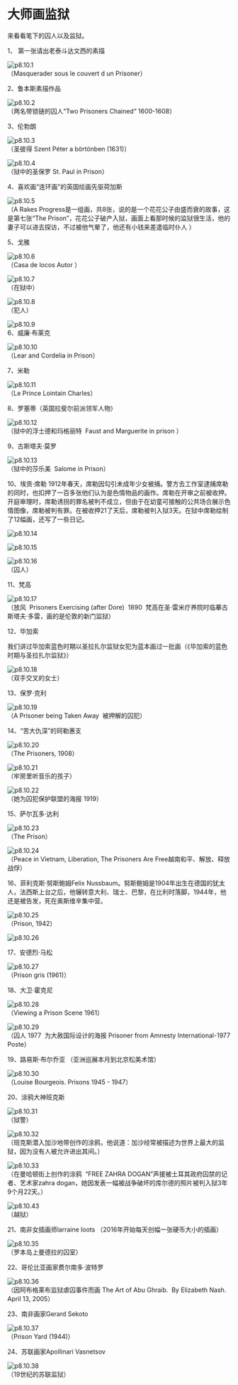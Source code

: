 # ​大师画监狱

来看看笔下的囚人以及监狱。

1、 第一张请出老泰斗达文西的素描

![p8.10.1](./images/8.10.1.jpg)  
（Masquerader sous le couvert d un Prisoner）

2、鲁本斯素描作品

![p8.10.2](./images/8.10.2.jpg)  
（两名带锁链的囚人“Two Prisoners Chained“ 1600-1608）

3、伦勃朗

![p8.10.3](./images/8.10.3.jpg)  
（圣彼得 Szent Péter a börtönben (1631)）

![p8.10.4](./images/8.10.4.jpg)  
（狱中的圣保罗 St. Paul in Prison）

4、喜欢画“连环画”的英国绘画先驱荷加斯

![p8.10.5](./images/8.10.5.jpg)  
（A Rakes Progress是一组画，共8张，说的是一个花花公子由盛而衰的故事，这是第七张“The Prison”，花花公子破产入狱，画面上看那时候的监狱很生活，他的妻子可以进去探访，不过被他气晕了，他还有小钱来差遣临时仆人 ）

5、戈雅

![p8.10.6](./images/8.10.6.jpg)  
（Casa de locos Autor ）

![p8.10.7](./images/8.10.7.jpg)  
（在狱中）

![p8.10.8](./images/8.10.8.jpg)  
（犯人）

![p8.10.9](./images/8.10.9.jpg)  
6、威廉·布莱克

![p8.10.10](./images/8.10.10.jpg)  
（Lear and Cordelia in Prison）

7、米勒

![p8.10.11](./images/8.10.11.jpg)  
（Le Prince Lointain Charles）

8、罗塞蒂（英国拉斐尔前派领军人物）

![p8.10.12](./images/8.10.12.jpg)  
（狱中的浮士德和玛格丽特  Faust and Marguerite in prison ）

9、古斯塔夫·莫罗

![p8.10.13](./images/8.10.13.jpg)  
（狱中的莎乐美  Salome in Prison）

10、埃贡·席勒
1912年春天，席勒因勾引未成年少女被捕。警方去工作室逮捕席勒的同时，也扣押了一百多张他们认为是色情物品的画作。席勒在开审之前被收押。开庭审理时，席勒诱拐的罪名被判不成立，但由于在幼童可接触的公共场合展示色情图像，席勒被判有罪。在被收押21了天后，席勒被判入狱3天。在狱中席勒绘制了12幅画，还写了一些日记。

![p8.10.14](./images/8.10.14.jpg)  

![p8.10.15](./images/8.10.15.jpg)  

![p8.10.16](./images/8.10.16.jpg)  
（囚人）

11、梵高

![p8.10.17](./images/8.10.17.jpg)  
（放风  Prisoners Exercising (after Dore)  1890  梵高在圣·雷米疗养院时临摹古斯塔夫·多雷，画的是伦敦的新门监狱）

12、毕加索

我们讲过毕加索蓝色时期以圣拉扎尔监狱女犯为蓝本画过一批画（《毕加索的蓝色时期与圣拉扎尔监狱》）

![p8.10.18](./images/8.10.18.jpeg)  
（双手交叉的女士）

13、保罗·克利

![p8.10.19](./images/8.10.19.jpg)  
（A Prisoner being Taken Away  被押解的囚犯）

14、“苦大仇深”的珂勒惠支

![p8.10.20](./images/8.10.20.jpg)  
（The Prisoners, 1908）

![p8.10.21](./images/8.10.21.jpg)  
（牢房里听音乐的孩子）

![p8.10.22](./images/8.10.22.jpg)  
（她为囚犯保护联盟的海报 1919）

15、萨尔瓦多·达利

![p8.10.23](./images/8.10.23.jpg)  
（The Prison）

![p8.10.24](./images/8.10.24.jpg)  
（Peace in Vietnam, Liberation, The Prisoners Are Free越南和平、解放、释放战俘）

16、菲利克斯·努斯鲍姆Felix Nussbaum。努斯鲍姆是1904年出生在德国的犹太人，法西斯上台之后，他辗转意大利、瑞士、巴黎，在比利时落脚，1944年，他还是被告发，死在奥斯维辛集中营。

![p8.10.25](./images/8.10.25.jpg)  
（Prison, 1942）

![p8.10.26](./images/8.10.26.jpg)  

17、安德烈·马松

![p8.10.27](./images/8.10.27.jpg)  
（Prison gris (1961)）

18、大卫·霍克尼

![p8.10.28](./images/8.10.28.jpg)  
（Viewing a Prison Scene 1961）

![p8.10.29](./images/8.10.29.jpg)  
（囚人 1977  为大赦国际设计的海报 Prisoner from Amnesty International-1977 Poste）

19、路易斯·布尔乔亚 （亚洲巡展本月到北京松美术馆）

![p8.10.30](./images/8.10.30.jpg)  
（Louise Bourgeois. Prisons 1945 - 1947）

20、涂鸦大神班克斯

![p8.10.31](./images/8.10.31.jpg)  
（狱警）

![p8.10.32](./images/8.10.32.jpg)  
（班克斯潜入加沙地带创作的涂鸦，他说道：加沙经常被描述为世界上最大的监狱，因为没有人被允许进出其间。）

![p8.10.33](./images/8.10.33.jpg)  
（在曼哈顿街上创作的涂鸦  “FREE ZAHRA DOGAN”声援被土耳其政府囚禁的记者、艺术家zahra dogan，她因发表一幅被战争破坏的库尔德的照片被判入狱3年9个月22天。）

![p8.10.43](./images/8.10.34.jpg)  
（越狱）

21、南非女插画师larraine loots （2016年开始每天创幅一张硬币大小的插画）

![p8.10.35](./images/8.10.35.jpg)  
（罗本岛上曼德拉的囚室）

22、哥伦比亚画家费尔南多·波特罗

![p8.10.36](./images/8.10.36.jpg)  
（因阿布格莱布监狱虐囚事件而画 The Art of Abu Ghraib.  By Elizabeth Nash.  April 13, 2005）

23、南非画家Gerard Sekoto

![p8.10.37](./images/8.10.37.jpg)  
（Prison Yard (1944)）

24、苏联画家Apollinari Vasnetsov

![p8.10.38](./images/8.10.38.jpg)  
（19世纪的苏联监狱）
